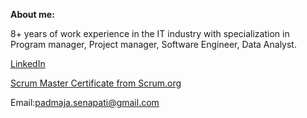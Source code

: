 **About me:**

8+ years of work experience in the IT industry with specialization in Program manager, Project manager, Software Engineer, Data Analyst.

[LinkedIn](https://www.linkedin.com/in/padmaja-senapati/)

[Scrum Master Certificate from Scrum.org](https://www.scrum.org/certificates/954754)

Email:padmaja.senapati@gmail.com
